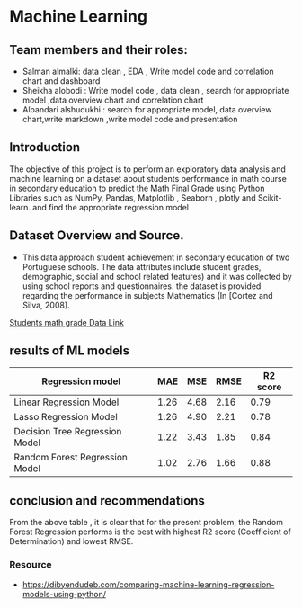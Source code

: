 # Machine Learning 

## Team members and their roles:
- Salman almalki:  data clean , EDA , Write model code and correlation chart and dashboard
- Sheikha alobodi :  Write model code , data clean , search for appropriate  model ,data overview chart and correlation chart
- Albandari alshudukhi : search for appropriate model, data overview chart,write markdown ,write model code and presentation


## Introduction
The objective of this project is to perform an exploratory data analysis and machine learning on a dataset about students performance in math course in secondary education to predict the Math Final Grade using Python Libraries such as NumPy, Pandas, Matplotlib , Seaborn , plotly and Scikit-learn.
and find the appropriate regression model 

## Dataset Overview and Source.
- This data approach student achievement in secondary education of two Portuguese schools. The data attributes include student grades, demographic, social and school related features) and it was collected by using school reports and questionnaires. the dataset is provided regarding the performance in subjects Mathematics (In [Cortez and Silva, 2008].

[Students math grade Data Link](https://archive.ics.uci.edu/dataset/320/student+performance)


## results of ML models
| Regression model  | MAE | MSE | RMSE | R2 score |
| ----------- | ----------- | ----------- | ----------- | ----------- |
|Linear Regression Model| 1.26 | 4.68 | 2.16 | 0.79 |
|Lasso Regression Model| 1.26|4.90| 2.21| 0.78|
|Decision Tree Regression Model | 1.22|3.43|1.85|  0.84 |
|Random Forest Regression Model | 1.02|2.76|1.66|  0.88 |


## conclusion and recommendations 
From the above table , it is clear that for the present problem, the Random Forest Regression performs is the best with highest R2 score (Coefficient of Determination) and lowest RMSE. 

### Resource 
- https://dibyendudeb.com/comparing-machine-learning-regression-models-using-python/




